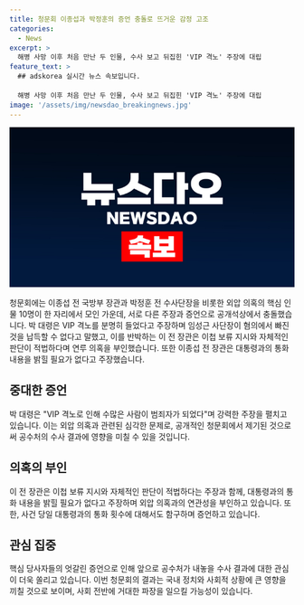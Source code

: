 ```yaml
---
title: 청문회 이종섭과 박정훈의 증언 충돌로 뜨거운 감정 고조
categories:
  - News
excerpt: >
  해병 사망 이후 처음 만난 두 인물, 수사 보고 뒤집힌 'VIP 격노' 주장에 대립
feature_text: >
  ## adskorea 실시간 뉴스 속보입니다.

  해병 사망 이후 처음 만난 두 인물, 수사 보고 뒤집힌 'VIP 격노' 주장에 대립
image: '/assets/img/newsdao_breakingnews.jpg'
---
```


<p><img src="/assets/img/newsdao_breakingnews.jpg" alt="adskorea 속보" /></p>

<p data-ke-size="size16">청문회에는 이종섭 전 국방부 장관과 박정훈 전 수사단장을 비롯한 외압 의혹의 핵심 인물 10명이 한 자리에서 모인 가운데, 서로 다른 주장과 증언으로 공개석상에서 충돌했습니다. 박 대령은 VIP 격노를 분명히 들었다고 주장하며 임성근 사단장이 혐의에서 빠진 것을 납득할 수 없다고 말했고, 이를 반박하는 이 전 장관은 이첩 보류 지시와 자체적인 판단이 적법하다며 연루 의혹을 부인했습니다. 또한 이종섭 전 장관은 대통령과의 통화 내용을 밝힐 필요가 없다고 주장했습니다.</p>

<h2 data-ke-size="size26">중대한 증언</h2>

<p data-ke-size="size16">박 대령은 "VIP 격노로 인해 수많은 사람이 범죄자가 되었다"며 강력한 주장을 펼치고 있습니다. 이는 외압 의혹과 관련된 심각한 문제로, 공개적인 청문회에서 제기된 것으로써 공수처의 수사 결과에 영향을 미칠 수 있을 것입니다.</p>

<h2 data-ke-size="size26">의혹의 부인</h2>

<p data-ke-size="size16">이 전 장관은 이첩 보류 지시와 자체적인 판단이 적법하다는 주장과 함께, 대통령과의 통화 내용을 밝힐 필요가 없다고 주장하며 외압 의혹과의 연관성을 부인하고 있습니다. 또한, 사건 당일 대통령과의 통화 횟수에 대해서도 함구하며 증언하고 있습니다.</p>

<h2 data-ke-size="size26">관심 집중</h2>

<p data-ke-size="size16">핵심 당사자들의 엇갈린 증언으로 인해 앞으로 공수처가 내놓을 수사 결과에 대한 관심이 더욱 쏠리고 있습니다. 이번 청문회의 결과는 국내 정치와 사회적 상황에 큰 영향을 끼칠 것으로 보이며, 사회 전반에 거대한 파장을 일으킬 가능성이 있습니다.</p>

